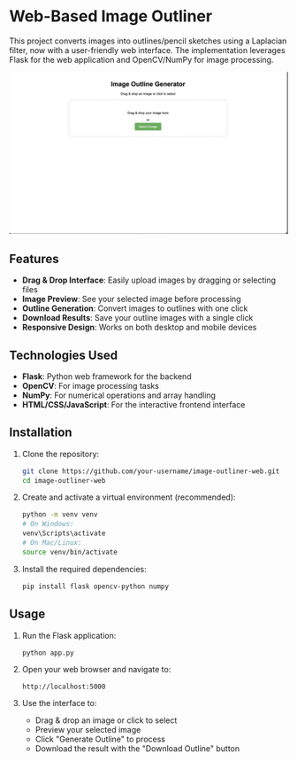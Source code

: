 # Web-Based Image Outliner

This project converts images into outlines/pencil sketches using a Laplacian filter, now with a user-friendly web interface. The implementation leverages Flask for the web application and OpenCV/NumPy for image processing.

![Home Page](/static/uploads/Image.jpg "Home Page")

## Features

- **Drag & Drop Interface**: Easily upload images by dragging or selecting files
- **Image Preview**: See your selected image before processing
- **Outline Generation**: Convert images to outlines with one click
- **Download Results**: Save your outline images with a single click
- **Responsive Design**: Works on both desktop and mobile devices

## Technologies Used

- **Flask**: Python web framework for the backend
- **OpenCV**: For image processing tasks
- **NumPy**: For numerical operations and array handling
- **HTML/CSS/JavaScript**: For the interactive frontend interface

## Installation

1. Clone the repository:

    ```bash
    git clone https://github.com/your-username/image-outliner-web.git
    cd image-outliner-web
    ```

2. Create and activate a virtual environment (recommended):

    ```bash
    python -m venv venv
    # On Windows:
    venv\Scripts\activate
    # On Mac/Linux:
    source venv/bin/activate
    ```

3. Install the required dependencies:

    ```bash
    pip install flask opencv-python numpy
    ```

## Usage

1. Run the Flask application:

    ```bash
    python app.py
    ```

2. Open your web browser and navigate to:

    ```
    http://localhost:5000
    ```

3. Use the interface to:
   - Drag & drop an image or click to select
   - Preview your selected image
   - Click "Generate Outline" to process
   - Download the result with the "Download Outline" button
